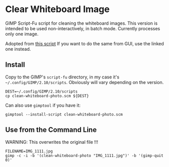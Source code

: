 # Clear Whiteboard Image

GIMP Script-Fu script for cleaning the whiteboard images.  This version is
intended to be used non-interactively, in batch mode.  Currently processes only
one image.

Adopted from [this script](https://github.com/kyleburton/sandbox/blob/master/gimp/clean-whiteboard-photo.scm)
If you want to do the same from GUI, use the linked one instead.

## Install

Copy to the GIMP's `script-fu` directory, in my case it's
`~/.config/GIMP/2.10/scripts`. Obviously will vary depending on the version.

```shell
DEST=~/.config/GIMP/2.10/scripts
cp clean-whiteboard-photo.scm ${DEST}
```

Can also use `gimptool` if you have it:

```shell
gimptool --install-script clean-whiteboard-photo.scm
```

## Use from the Command Line

WARNING: This overwrites the original file !!!

```shell
FILENAME=IMG_1111.jpg
gimp -c -i -b '(clean-whiteboard-photo "IMG_1111.jpg")' -b '(gimp-quit 0)'
```
